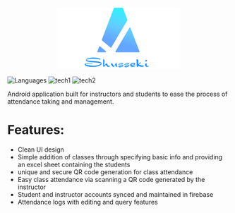 <p align="center">
  <img src="https://github.com/Nizar1999/Shusseki/blob/master/screenshots/Banner.png" width = 55%; height=55% />
</p>

![Languages](https://img.shields.io/badge/-Java%2303a9f4?style=for-the-badge&logo=java)
![tech1](https://img.shields.io/badge/-Android%20Studio%2303a9f4?style=for-the-badge&logo=androidstudio)
![tech2](https://img.shields.io/badge/-Firebase%2303a9f4?style=for-the-badge&logo=firebase)

Android application built for instructors and students to ease the process of attendance taking and management.

# Features:
- Clean UI design
- Simple addition of classes through specifying basic info and providing an excel sheet containing the students
- unique and secure QR code generation for class attendance
- Easy class attendance via scanning a QR code generated by the instructor
- Student and instructor accounts synced and maintained in firebase
- Attendance logs with editing and query features

